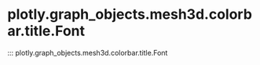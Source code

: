 # plotly.graph_objects.mesh3d.colorbar.title.Font

::: plotly.graph_objects.mesh3d.colorbar.title.Font
